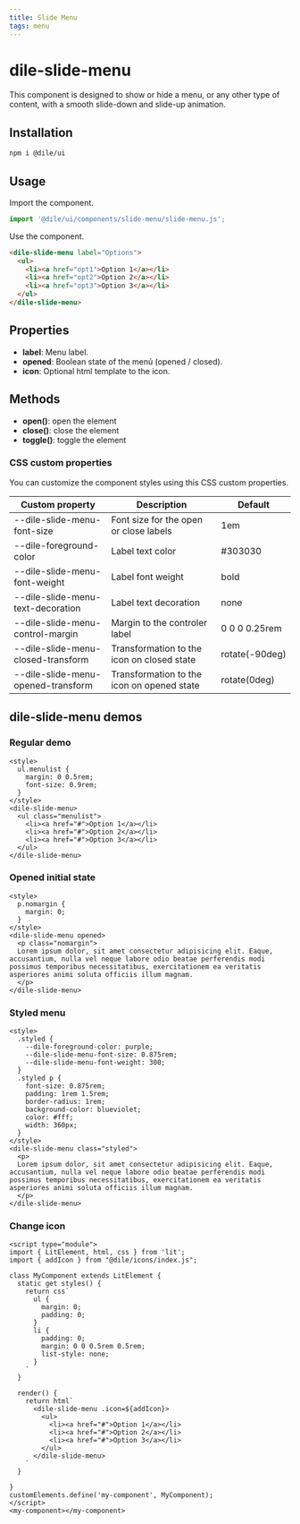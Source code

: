 ```yaml
---
title: Slide Menu
tags: menu
---
```


# dile-slide-menu

This component is designed to show or hide a menu, or any other type of content, with a smooth slide-down and slide-up animation.

## Installation

```bash
npm i @dile/ui
```

## Usage

Import the component.

```javascript
import '@dile/ui/components/slide-menu/slide-menu.js';
```

Use the component.

```html
<dile-slide-menu label="Options">
  <ul>
    <li><a href="opt1">Option 1</a></li>
    <li><a href="opt2">Option 2</a></li>
    <li><a href="opt3">Option 3</a></li>
  </ul>
</dile-slide-menu>
```

## Properties

- **label**: Menu label.
- **opened**: Boolean state of the menú (opened / closed).
- **icon**: Optional html template to the icon.

## Methods

- **open()**: open the element
- **close()**: close the element
- **toggle()**: toggle the element

### CSS custom properties

You can customize the component styles using this CSS custom properties.

Custom property | Description | Default
----------------|-------------|---------
--dile-slide-menu-font-size | Font size for the open or close labels | 1em
--dile-foreground-color | Label text color | #303030
--dile-slide-menu-font-weight | Label font weight | bold
--dile-slide-menu-text-decoration | Label text decoration | none
--dile-slide-menu-control-margin | Margin to the controler label | 0 0 0 0.25rem
--dile-slide-menu-closed-transform | Transformation to the icon on closed state | rotate(-90deg)
--dile-slide-menu-opened-transform | Transformation to the icon on opened state | rotate(0deg)

## dile-slide-menu demos

### Regular demo

```html:preview
<style>
  ul.menulist {
    margin: 0 0.5rem;
    font-size: 0.9rem;
  }
</style>
<dile-slide-menu>
  <ul class="menulist">
    <li><a href="#">Option 1</a></li>
    <li><a href="#">Option 2</a></li>
    <li><a href="#">Option 3</a></li>
  </ul>
</dile-slide-menu>
```

### Opened initial state

```html:preview
<style>
  p.nomargin {
    margin: 0;
  }
</style>
<dile-slide-menu opened>
  <p class="nomargin">
  Lorem ipsum dolor, sit amet consectetur adipisicing elit. Eaque, accusantium, nulla vel neque labore odio beatae perferendis modi possimus temporibus necessitatibus, exercitationem ea veritatis asperiores animi soluta officiis illum magnam.
  </p>
</dile-slide-menu>
```


### Styled menu

```html:preview
<style>
  .styled {
    --dile-foreground-color: purple;
    --dile-slide-menu-font-size: 0.875rem;
    --dile-slide-menu-font-weight: 300;
  }
  .styled p {
    font-size: 0.875rem;
    padding: 1rem 1.5rem;
    border-radius: 1rem;
    background-color: blueviolet;
    color: #fff;
    width: 360px;
  }
</style>
<dile-slide-menu class="styled">
  <p>
  Lorem ipsum dolor, sit amet consectetur adipisicing elit. Eaque, accusantium, nulla vel neque labore odio beatae perferendis modi possimus temporibus necessitatibus, exercitationem ea veritatis asperiores animi soluta officiis illum magnam.
  </p>
</dile-slide-menu>
```

### Change icon

```html:preview
<script type="module">
import { LitElement, html, css } from 'lit';
import { addIcon } from "@dile/icons/index.js";

class MyComponent extends LitElement {
  static get styles() {
    return css`
      ul {
        margin: 0;
        padding: 0;
      }
      li {
        padding: 0;
        margin: 0 0 0.5rem 0.5rem;
        list-style: none;
      }
    `
  }

  render() {
    return html`
      <dile-slide-menu .icon=${addIcon}>
        <ul>
          <li><a href="#">Option 1</a></li>
          <li><a href="#">Option 2</a></li>
          <li><a href="#">Option 3</a></li>
        </ul>
      </dile-slide-menu>
    `
  }

}
customElements.define('my-component', MyComponent);
</script>
<my-component></my-component>
```


